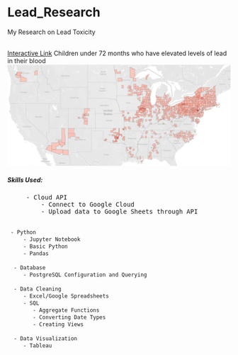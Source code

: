 # Lead_Research

My Research on Lead Toxicity

</hr>
<br>
<a href = "https://public.tableau.com/app/profile/brian5756/viz/AdolescentLeadExposureRatesbyCounty/ElevatedAdoloscentLeadRatesbyCounty">Interactive Link</a>
Children under 72 months who have elevated levels of lead in their blood
<img src = "./Readme-assets/lead_toxicity_by_county.PNG" />
</hr>

<h5>Skills Used:</h5>
<pre>
     - Cloud API
         - Connect to Google Cloud
         - Upload data to Google Sheets through API
         
     - Python
         - Jupyter Notebook
         - Basic Python
         - Pandas
         
      - Database
         - PostgreSQL Configuration and Querying
         
      - Data Cleaning
         - Excel/Google Spreadsheets
         - SQL
            - Aggregate Functions
            - Converting Date Types
            - Creating Views
            
      - Data Visualization
         - Tableau
</pre>
